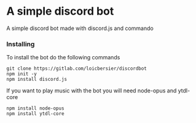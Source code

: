 # A simple discord bot

A simple discord bot made with discord.js and commando

### Installing

To install the bot do the following commands

```
git clone https://gitlab.com/loicbersier/discordbot
npm init -y
npm install discord.js
```
If you want to play music with the bot you will need node-opus and ytdl-core
```
npm install node-opus
npm install ytdl-core
```